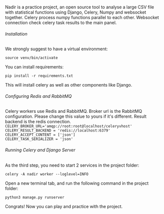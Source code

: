 Nadir is a practice project, an open source tool to analyse a large CSV file with statistical functions using Django, Celery, Numpy and websocket together. Celery process numpy functions parallel to each other. Websocket connection check celery task results to the main panel.

<h6>Installation</h6>
We strongly suggest to have a virtual environment:

<code>source venv/bin/activate</code>

You can install requirements:

<code>pip install -r requirements.txt</code>

This will install celery as well as other components like Django. 

<h6>Configuring Redis and RabbitMQ</h6>
Celery workers use Redis and RabbitMQ. Broker url is the RabbitMQ configuration. Please change this value to yours if it's different. Result backend is the redis connection. 

<code>
CELERY_BROKER_URL='amqp://root:root@localhost/celeryvhost'
CELERY_RESULT_BACKEND = 'redis://localhost:6379'
CELERY_ACCEPT_CONTENT = ['json']
CELERY_TASK_SERIALIZER = 'json'
</code>

<h6>Running Celery and Django Server</h6>

As the third step, you need to start 2 services in the project folder:

<code>celery -A nadir worker --loglevel=INFO</code>

Open a new terminal tab, and run the following command in the project folder:

<code>python3 manage.py runserver</code>

Congrats! Now you can play and practice with the project. 
